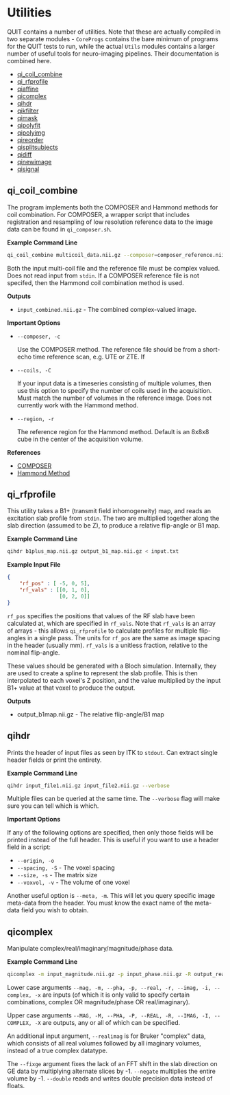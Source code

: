 # Utilities

QUIT contains a number of utilities. Note that these are actually compiled in two separate modules - `CoreProgs` contains the bare minimum of programs for the QUIT tests to run, while the actual `Utils` modules contains a larger number of useful tools for neuro-imaging pipelines. Their documentation is combined here.

* [qi_coil_combine](#qi_coil_combine)
* [qi_rfprofile](#qi_rfprofile)
* [qiaffine](#qiaffine)
* [qicomplex](#qicomplex)
* [qihdr](#qihdr)
* [qikfilter](#qikfilter)
* [qimask](#qimask)
* [qipolyfit](#qipolyfit)
* [qipolyimg](#qipolyimg)
* [qireorder](#qireorder)
* [qisplitsubjects](#qisplitsubjects)
* [qidiff](#qidiff)
* [qinewimage](#qinewimage)
* [qisignal](#qisignal)

## qi_coil_combine

The program implements both the COMPOSER and Hammond methods for coil combination. For COMPOSER, a wrapper script that includes registration and resampling of low resolution reference data to the image data can be found in `qi_composer.sh`.

**Example Command Line**

```bash
qi_coil_combine multicoil_data.nii.gz --composer=composer_reference.nii.gz
```

Both the input multi-coil file and the reference file must be complex valued. Does not read input from `stdin`. If a COMPOSER reference file is not specifed, then the Hammond coil combination method is used.

**Outputs**

* `input_combined.nii.gz` - The combined complex-valued image.

**Important Options**

* `--composer, -c`

    Use the COMPOSER method. The reference file should be from a short-echo time reference scan, e.g. UTE or ZTE. If

* `--coils, -C`

    If your input data is a timeseries consisting of multiple volumes, then use this option to specify the number of coils used in the acquisition. Must match the number of volumes in the reference image. Does not currently work with the Hammond method.


* `--region, -r`

    The reference region for the Hammond method. Default is an 8x8x8 cube in the center of the acquisition volume.

**References**

- [COMPOSER][1]
- [Hammond Method][2]

[1]: http://doi.wiley.com/10.1002/mrm.26093
[2]: http://linkinghub.elsevier.com/retrieve/pii/S1053811907009998

## qi_rfprofile

This utility takes a B1+ (transmit field inhomogeneity) map, and reads an excitation slab profile from `stdin`. The two are multiplied together along the slab direction (assumed to be Z), to produce a relative flip-angle or B1 map.

**Example Command Line**

```bash
qihdr b1plus_map.nii.gz output_b1_map.nii.gz < input.txt
```

**Example Input File**

```json
{
    "rf_pos" : [ -5, 0, 5],
    "rf_vals" : [[0, 1, 0],
                 [0, 2, 0]]
}
```

`rf_pos` specifies the positions that values of the RF slab have been calculated at, which are specified in `rf_vals`. Note that `rf_vals` is an array of arrays - this allows `qi_rfprofile` to calculate profiles for multiple flip-angles in a single pass. The units for `rf_pos` are the same as image spacing in the header (usually mm). `rf_vals` is a unitless fraction, relative to the nominal flip-angle.

These values should be generated with a Bloch simulation. Internally, they are used to create a spline to represent the slab profile. This is then interpolated to each voxel's Z position, and the value multiplied by the input B1+ value at that voxel to produce the output.

**Outputs**

* output_b1map.nii.gz - The relative flip-angle/B1 map

## qihdr

Prints the header of input files as seen by ITK to `stdout`. Can extract single header fields or print the entirety.

**Example Command Line**

```bash
qihdr input_file1.nii.gz input_file2.nii.gz --verbose
```

Multiple files can be queried at the same time. The `--verbose` flag will make sure you can tell which is which.

**Important Options**

If any of the following options are specified, then only those fields will be printed instead of the full header. This is useful if you want to use a header field in a script:
* `--origin, -o`
* `--spacing, -S` - The voxel spacing
* `--size, -s` - The matrix size
* `--voxvol, -v` - The volume of one voxel

Another useful option is `--meta, -m`. This will let you query specific image meta-data from the header. You must know the exact name of the meta-data field you wish to obtain.

## qicomplex

Manipulate complex/real/imaginary/magnitude/phase data.

**Example Command Line**

```bash
qicomplex -m input_magnitude.nii.gz -p input_phase.nii.gz -R output_real.nii.gz -I output_imaginary.nii.gz
```

Lower case arguments `--mag, -m, --pha, -p, --real, -r, --imag, -i, --complex, -x` are inputs (of which it is only valid to specify certain combinations, complex OR magnitude/phase OR real/imaginary).

Upper case arguments `--MAG, -M, --PHA, -P, --REAL, -R, --IMAG, -I, --COMPLEX, -X` are outputs, any or all of which can be specified.

An additional input argument, `--realimag` is for Bruker "complex" data, which consists of all real volumes followed by all imaginary volumes, instead of a true complex datatype.

The `--fixge` argument fixes the lack of an FFT shift in the slab direction on GE data by multiplying alternate slices by -1. `--negate` multiplies the entire volume by -1. `--double` reads and writes double precision data instead of floats.




